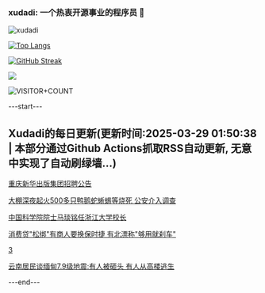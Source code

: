 ### xudadi: 一个热衷开源事业的程序员 👋

![xudadi](https://github-readme-stats-git-masterorgs-github-readme-stats-team.vercel.app/api?username=xudadi)

[![Top Langs](https://github-readme-stats.vercel.app/api/top-langs/?username=xudadi)](https://github.com/anuraghazra/github-readme-stats)

[![GitHub Streak](https://streak-stats.demolab.com?user=xudadi&locale=zh_Hans)](https://git.io/streak-stats)

![](https://raw.githubusercontent.com/xudadi/xudadi/main/assets/github-contribution-grid-snake.svg)

![VISITOR+COUNT](https://komarev.com/ghpvc/?username=xudadi&label=VISITOR+COUNT)


---start---

## Xudadi的每日更新(更新时间:2025-03-29 01:50:38 | 本部分通过Github Actions抓取RSS自动更新, 无意中实现了自动刷绿墙...)

[重庆新华出版集团招聘公告](https://www.gongkaoleida.com/article/2340606)

[大棚深夜起火500多只鸭鹅蛇蜥蜴等烧死 公安介入调查](https://m.163.com/news/article/JROU4LO405561G0D.html)

[中国科学院院士马琰铭任浙江大学校长](https://m.163.com/news/article/JROLPLQ10514R9P4.html)

[消费贷"松绑"有商人要换保时捷 有北漂称"够用就刹车"](https://m.163.com/news/article/JRLISUGK0512D03F.html)

[3](https://m.163.com/touch/news/sub/domestic)

[云南居民谈缅甸7.9级地震:有人被砸头 有人从高楼逃生](https://m.163.com/news/article/JROIALVH05129QAF.html)

---end---
